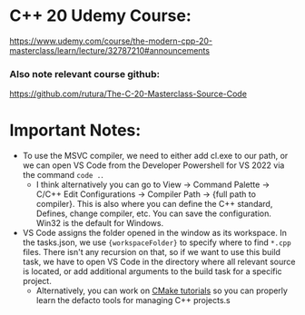 # C++ 20 Udemy Course:

 https://www.udemy.com/course/the-modern-cpp-20-masterclass/learn/lecture/32787210#announcements

### Also note relevant course github: 

https://github.com/rutura/The-C-20-Masterclass-Source-Code




# Important Notes:

- To use the MSVC compiler, we need to either add cl.exe to our path, or we can open VS Code from the Developer Powershell for VS 2022 via the command `code .`. 
    - I think alternatively you can go to View -> Command Palette -> C/C++ Edit  Configurations -> Compiler Path -> {full path to compiler}. This is also where you can define the C++ standard, Defines, change compiler, etc. You can save the configuration. Win32 is the default for Windows. 
- VS Code assigns the folder opened in the window as its workspace. In the tasks.json, we use `{workspaceFolder}` to specify where to find `*.cpp` files. There isn't any recursion on that, so if we want to use this build task, we have to open VS Code in the directory where all relevant source is located, or add additional arguments to the build task for a specific project. 
    - Alternatively, you can work on [CMake tutorials](https://cmake.org/cmake/help/latest/guide/tutorial/A%20Basic%20Starting%20Point.html) so you can properly learn the defacto tools for managing C++ projects.s 